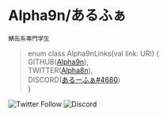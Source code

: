 # Alpha9n/あるふぁ

`鯖缶系専門学生`


> enum class Alpha9nLinks(val link: URI) {  
>       GITHUB([Alpha9n](https://github.com/Alpha9n)),  
>       TWITTER([Alpha8n](https://twitter.com/Alpha8n)),  
>       DISCORD([あるーふぁ#4680](https://discord.gg/user/あるーふぁ#4680))  
> }  

![Twitter Follow](https://img.shields.io/twitter/follow/Alpha8n?style=for-the-badge)
![Discord](https://img.shields.io/badge/Discord-%E3%81%82%E3%82%8B%E3%81%B5%E3%81%81%234044-blue?style=for-the-badge&logo=discord)
<!--
**Alpha9n/Alpha9n** is a ✨ _special_ ✨ repository because its `README.md` (this file) appears on your GitHub profile.

Here are some ideas to get you started:

- 🔭 I’m currently working on ...
- 🌱 I’m currently learning ...
- 👯 I’m looking to collaborate on ...
- 🤔 I’m looking for help with ...
- 💬 Ask me about ...
- 📫 How to reach me: ...
- 😄 Pronouns: ...
- ⚡ Fun fact: ...
-->
